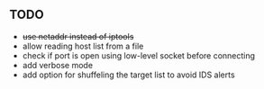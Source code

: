 TODO
----

  * ~~use netaddr instead of iptools~~
  * allow reading host list from a file
  * check if port is open using low-level socket before connecting
  * add verbose mode
  * add option for shuffeling the target list to avoid IDS alerts
